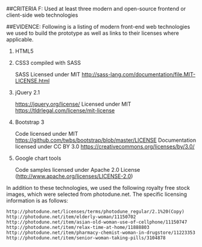 ##CRITERIA F:
Used at least three modern and open-source frontend or client-side web technologies

##EVIDENCE:
Following is a listing of modern front-end web technologies we used to build the prototype as well as links to their licenses where applicable.

1.  HTML5

2.  CSS3 compiled with SASS 

    SASS Licensed under MIT 
    http://sass-lang.com/documentation/file.MIT-LICENSE.html

3.  jQuery 2.1

    https://jquery.org/license/
    Licensed under MIT 
    https://tldrlegal.com/license/mit-license

4.  Bootstrap 3

    Code licensed under MIT
    https://github.com/twbs/bootstrap/blob/master/LICENSE
    Documentation licensed under CC BY 3.0 
    https://creativecommons.org/licenses/by/3.0/

5.  Google chart tools  

    Code samples licensed under Apache 2.0 License 
    (http://www.apache.org/licenses/LICENSE-2.0) 

In addition to these technologies, we used the following royalty free stock images, which were selected from photodune.net.  The specific licensing information is as follows:

    http://photodune.net/licenses/terms/photodune_regular/2.1%20(Copy)
    http://photodune.net/item/elderly-woman/11150702
    http://photodune.net/item/asian-old-woman-use-of-cellphone/11150747
    http://photodune.net/item/relax-time-at-home/11888803
    http://photodune.net/item/pharmacy-chemist-woman-in-drugstore/11223353
    http://photodune.net/item/senior-woman-taking-pills/3104878
    
    
